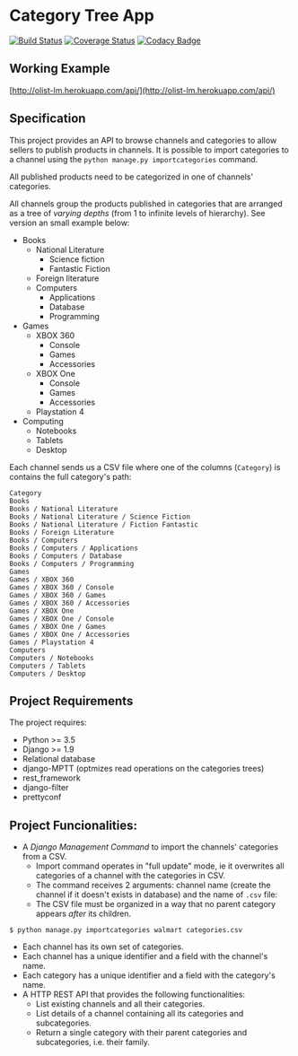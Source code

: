 # Category Tree App
[![Build Status](https://travis-ci.org/lamenezes/olist-categories.svg?branch=master)](https://travis-ci.org/lamenezes/olist-categories)
[![Coverage Status](https://coveralls.io/repos/github/lamenezes/olist-categories/badge.svg?branch=master)](https://coveralls.io/github/lamenezes/olist-categories?branch=master)
[![Codacy Badge](https://api.codacy.com/project/badge/grade/dd99157ada1b43c1817d10df294c26bb)](https://www.codacy.com/app/luiz-menezesf/olist-categories)

## Working Example

[http://olist-lm.herokuapp.com/api/](http://olist-lm.herokuapp.com/api/)

## Specification

This project provides an API to browse channels and categories to allow sellers
to publish products in channels. It is possible to import categories to a channel
using the `python manage.py importcategories` command.


All published products need to be categorized in one of channels' categories.


All channels group the products published in categories that are arranged as a
tree of *varying depths* (from 1 to infinite levels of hierarchy). See version
an small example below:

- Books
  - National Literature
    - Science fiction
    - Fantastic Fiction
  - Foreign literature
  - Computers
    - Applications
    - Database
    - Programming
- Games
  - XBOX 360
    - Console
    - Games
    - Accessories
  - XBOX One
    - Console
    - Games
    - Accessories
  - Playstation 4
- Computing
  - Notebooks
  - Tablets
  - Desktop


Each channel sends us a CSV file where one of the columns (`Category`) is
contains the full category's path:

```
Category
Books
Books / National Literature
Books / National Literature / Science Fiction
Books / National Literature / Fiction Fantastic
Books / Foreign Literature
Books / Computers
Books / Computers / Applications
Books / Computers / Database
Books / Computers / Programming
Games
Games / XBOX 360
Games / XBOX 360 / Console
Games / XBOX 360 / Games
Games / XBOX 360 / Accessories
Games / XBOX One
Games / XBOX One / Console
Games / XBOX One / Games
Games / XBOX One / Accessories
Games / Playstation 4
Computers
Computers / Notebooks
Computers / Tablets
Computers / Desktop
```


## Project Requirements

The project requires:

- Python >= 3.5
- Django >= 1.9
- Relational database
- django-MPTT (optmizes read operations on the categories trees)
- rest_framework
- django-filter
- prettyconf

## Project Funcionalities:

- A *Django Management Command* to import the channels' categories from a CSV.
  - Import command operates in "full update" mode, ie it overwrites
    all categories of a channel with the categories in CSV.
  - The command receives 2 arguments: channel name (create the channel if
    it doesn't exists in database) and the name of `.csv` file:
  - The CSV file must be organized in a way that no parent category appears
    *after* its children.

```
$ python manage.py importcategories walmart categories.csv
```

- Each channel has its own set of categories.
- Each channel has a unique identifier and a field with the channel's name.
- Each category has a unique identifier and a field with the category's name.
- A HTTP REST API that provides the following functionalities:
  - List existing channels and all their categories.
  - List details of a channel containing all its categories and subcategories.
  - Return a single category with their parent categories and subcategories, i.e.
    their family.
